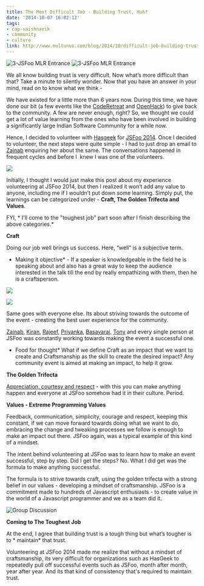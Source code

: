 ```yaml
---
title: The Most Difficult Job - Building Trust, Huh?
date: '2014-10-07 16:02:12'
tags:
- cap-vaishnavik
- community
- culture
link: http://www.multunus.com/blog/2014/10/difficult-job-building-trust-huh/
---
```


![3-JSFoo MLR Entrance](http://www.multunus.com/wp-content/uploads/2014/09/3-JSFoo-MLR-Entrance.jpg)
![3-JSFoo MLR Entrance](http://www.multunus.com/wp-content/uploads/2014/09/3-JSFoo-MLR-Entrance.jpg)

We all know building trust is very difficult. Now what’s more difficult than that? Take a minute to silently wonder. Now that you have an answer in your mind, read on to know what we think -

We have existed for a little more than 6 years now. During this time, we have done our bit (a few events like the [CodeRetreat](http://www.multunus.com/ajde_events/coderetreat-at-multunus-july-12-2014/) and [OpenHack](http://www.multunus.com/ajde_events/open-hack-multunus-may-2014/)) to give back to the community. A few are never enough, right? So, we thought we could get a lot of value learning from the ones who have been involved in building a significantly large Indian Software Community for a while now.

Hence, I decided to volunteer with [Hasgeek](https://hasgeek.com/) for [JSFoo 2014](https://jsfoo.in/). Once I decided to volunteer, the next steps were quite simple - I had to just drop an email to [Zainab](https://twitter.com/zainabbawa) enquiring her about the same. The conversations happened in frequent cycles and before I  knew I was one of the volunteers.

![](https://s3.amazonaws.com/next.multunus.com/wp-content/uploads/2014/10/logo-300x292.png)

Initially, I thought I would just make this post about my experience volunteering at JSFoo 2014, but then I realized it won’t add any value to anyone, including me if I wouldn’t put down some learning. Simply put, the learnings can be categorized under - 
**Craft, The Golden Trifecta and Values**.


FYI, * I'll come to the "toughest job" part soon after I finish describing the above categories.* 


**Craft**

Doing our job well brings us success. Here, “well” is a subjective term.


* Making it objective*  - If a speaker is knowledgeable in the field he is speaking about and also has a great way to keep the audience interested in the talk till the end by really empathizing with them, then he is a craftsperson.


![](https://s3.amazonaws.com/next.multunus.com/wp-content/uploads/2014/10/1-Speaker-2-300x199.jpg)


![](https://s3.amazonaws.com/next.multunus.com/wp-content/uploads/2014/10/2-Speaker-300x199.jpg)

Same goes with everyone else. Its about striving towards the outcome of the event - creating the best user experience for the community.


[Zainab](https://twitter.com/zainabbawa), [Kiran](https://twitter.com/jackerhack), [Rajeef](https://twitter.com/rajeefmk), [Priyanka](https://twitter.com/priynag), [Basavaraj](https://twitter.com/Basavaraj_BB), [Tony](https://twitter.com/tonysimon90) and every single person at JSFoo was constantly working towards making the event a successful one.


* Food for thought*  What if we define Craft as an impact that we want to create and Craftsmanship as the skill to create the desired impact? Any community event is aimed at making an impact, to help it grow.


**The Golden Trifecta**


[Appreciation, courtesy and respect](http://book.personalmba.com/golden-trifecta/) - with this you can make anything happen and everyone at JSFoo somehow had it in their culture. Period.


**Values - Extreme Programming Values**

Feedback, communication, simplicity, courage and respect, keeping this constant, if we can move forward towards doing what we want to do, embracing the change and tweaking processes we follow is enough to make an impact out there. JSFoo again, was a typical example of this kind of a mindset.

The intent behind volunteering at JSFoo was to learn how to make an event successful, step by step. Did I get the steps? No. What I did get was the formula to make anything successful.

The formula is to strive towards craft, using the golden trifecta with a strong belief in our values - developing a mindset of craftsmanship. JSFoo is a commitment made to hundreds of Javascript enthusiasts - to create value in the world of a Javascript programmer and we as a team did it.


![Group Discussion](https://s3.amazonaws.com/next.multunus.com/wp-content/uploads/2014/09/2-Group-Discussion-300x199.jpg)


**Coming to The Toughest Job**


At the end, I agree that building trust is a tough thing but what’s tougher is to * maintain*  that trust.

Volunteering at JSFoo 2014 made me realize that without a mindset of craftsmanship, its very difficult for organizations such as HasGeek to repeatedly pull off successful events such as JSFoo, month after month, year after year. And its that kind of consistency that's required to maintain trust.
